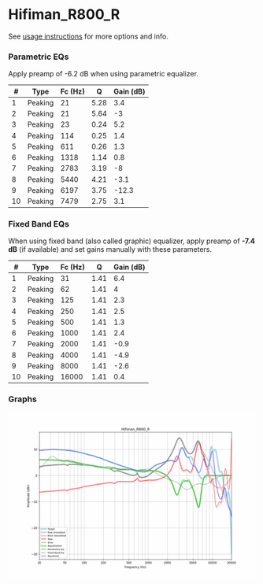 # Hifiman_R800_R
See [usage instructions](https://github.com/jaakkopasanen/AutoEq#usage) for more options and info.

### Parametric EQs
Apply preamp of -6.2 dB when using parametric equalizer.

|   # | Type    |   Fc (Hz) |    Q |   Gain (dB) |
|-----|---------|-----------|------|-------------|
|   1 | Peaking |        21 | 5.28 |         3.4 |
|   2 | Peaking |        21 | 5.64 |        -3   |
|   3 | Peaking |        23 | 0.24 |         5.2 |
|   4 | Peaking |       114 | 0.25 |         1.4 |
|   5 | Peaking |       611 | 0.26 |         1.3 |
|   6 | Peaking |      1318 | 1.14 |         0.8 |
|   7 | Peaking |      2783 | 3.19 |        -8   |
|   8 | Peaking |      5440 | 4.21 |        -3.1 |
|   9 | Peaking |      6197 | 3.75 |       -12.3 |
|  10 | Peaking |      7479 | 2.75 |         3.1 |

### Fixed Band EQs
When using fixed band (also called graphic) equalizer, apply preamp of **-7.4 dB** (if available) and set gains manually with these parameters.

|   # | Type    |   Fc (Hz) |    Q |   Gain (dB) |
|-----|---------|-----------|------|-------------|
|   1 | Peaking |        31 | 1.41 |         6.4 |
|   2 | Peaking |        62 | 1.41 |         4   |
|   3 | Peaking |       125 | 1.41 |         2.3 |
|   4 | Peaking |       250 | 1.41 |         2.5 |
|   5 | Peaking |       500 | 1.41 |         1.3 |
|   6 | Peaking |      1000 | 1.41 |         2.4 |
|   7 | Peaking |      2000 | 1.41 |        -0.9 |
|   8 | Peaking |      4000 | 1.41 |        -4.9 |
|   9 | Peaking |      8000 | 1.41 |        -2.6 |
|  10 | Peaking |     16000 | 1.41 |         0.4 |

### Graphs
![](./Hifiman_R800_R.png)
